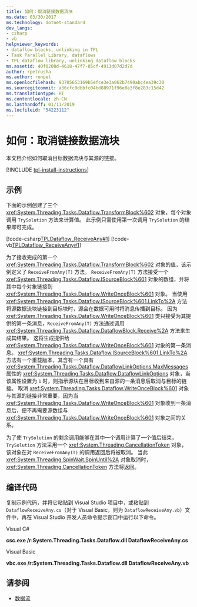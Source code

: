 ```yaml
---
title: 如何：取消链接数据流块
ms.date: 03/30/2017
ms.technology: dotnet-standard
dev_langs:
- csharp
- vb
helpviewer_keywords:
- dataflow blocks, unlinking in TPL
- Task Parallel Library, dataflows
- TPL dataflow library, unlinking dataflow blocks
ms.assetid: 40f0208d-4618-47f7-85cf-4913d07d2d7d
author: rpetrusha
ms.author: ronpet
ms.openlocfilehash: 93705653169b5efce3e3a062b7490abc4ea39c30
ms.sourcegitcommit: a36cfc9dbbfc04bd88971f96e8a3f8e283c15d42
ms.translationtype: HT
ms.contentlocale: zh-CN
ms.lasthandoff: 01/11/2019
ms.locfileid: "54223112"
---
```

# <a name="how-to-unlink-dataflow-blocks"></a>如何：取消链接数据流块
本文档介绍如何取消目标数据流块与其源的链接。

[!INCLUDE [tpl-install-instructions](../../../includes/tpl-install-instructions.md)]

## <a name="example"></a>示例  
 下面的示例创建了三个 <xref:System.Threading.Tasks.Dataflow.TransformBlock%602> 对象，每个对象调用 `TrySolution` 方法来计算值。 此示例只需使用第一次调用 `TrySolution` 的结果即可完成。  
  
 [!code-csharp[TPLDataflow_ReceiveAny#1](../../../samples/snippets/csharp/VS_Snippets_Misc/tpldataflow_receiveany/cs/dataflowreceiveany.cs#1)]
 [!code-vb[TPLDataflow_ReceiveAny#1](../../../samples/snippets/visualbasic/VS_Snippets_Misc/tpldataflow_receiveany/vb/dataflowreceiveany.vb#1)]  
  
 为了接收完成的第一个 <xref:System.Threading.Tasks.Dataflow.TransformBlock%602> 对象的值，该示例定义了 `ReceiveFromAny(T)` 方法。 `ReceiveFromAny(T)` 方法接受一个 <xref:System.Threading.Tasks.Dataflow.ISourceBlock%601> 对象的数组，并将其中每个对象链接到 <xref:System.Threading.Tasks.Dataflow.WriteOnceBlock%601> 对象。 当使用 <xref:System.Threading.Tasks.Dataflow.ISourceBlock%601.LinkTo%2A> 方法将源数据流块链接到目标块时，源会在数据可用时将消息传播到目标。 因为 <xref:System.Threading.Tasks.Dataflow.WriteOnceBlock%601> 类只接受为其提供的第一条消息，`ReceiveFromAny(T)` 方法通过调用 <xref:System.Threading.Tasks.Dataflow.DataflowBlock.Receive%2A> 方法来生成其结果。 这将生成提供给 <xref:System.Threading.Tasks.Dataflow.WriteOnceBlock%601> 对象的第一条消息。 <xref:System.Threading.Tasks.Dataflow.ISourceBlock%601.LinkTo%2A> 方法有一个重载版本，其含有一个具有 <xref:System.Threading.Tasks.Dataflow.DataflowLinkOptions.MaxMessages> 属性的 <xref:System.Threading.Tasks.Dataflow.DataflowLinkOptions> 对象，当该属性设置为 `1` 时，则指示源块在目标收到来自源的一条消息后取消与目标的链接。 取消 <xref:System.Threading.Tasks.Dataflow.WriteOnceBlock%601> 对象与其源的链接非常重要，因为当 <xref:System.Threading.Tasks.Dataflow.WriteOnceBlock%601> 对象收到一条消息后，便不再需要源数组与 <xref:System.Threading.Tasks.Dataflow.WriteOnceBlock%601> 对象之间的关系。  
  
 为了使 `TrySolution` 的剩余调用能够在其中一个调用计算了一个值后结束，`TrySolution` 方法采用一个 <xref:System.Threading.CancellationToken> 对象，该对象在对 `ReceiveFromAny(T)` 的调用返回后将被取消。 当此 <xref:System.Threading.SpinWait.SpinUntil%2A> 对象取消时，<xref:System.Threading.CancellationToken> 方法将返回。  
  
## <a name="compiling-the-code"></a>编译代码  
 复制示例代码，并将它粘贴到 Visual Studio 项目中，或粘贴到 `DataflowReceiveAny.cs`（对于 Visual Basic，则为 `DataflowReceiveAny.vb`）文件中，再在 Visual Studio 开发人员命令提示窗口中运行以下命令。  
  
 Visual C#  
  
 **csc.exe /r:System.Threading.Tasks.Dataflow.dll DataflowReceiveAny.cs**  
  
 Visual Basic  
  
 **vbc.exe /r:System.Threading.Tasks.Dataflow.dll DataflowReceiveAny.vb**  

## <a name="see-also"></a>请参阅

- [数据流](../../../docs/standard/parallel-programming/dataflow-task-parallel-library.md)

